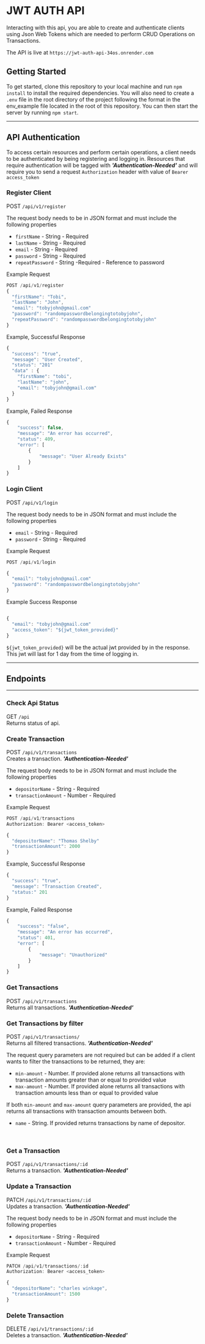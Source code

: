# JWT AUTH API

Interacting with this api, you are able to create and authenticate clients using Json Web Tokens which are needed to perform CRUD Operations on Transactions.

The API is live at `https://jwt-auth-api-34os.onrender.com`

<!-- The API is live at ${{will_insert_api_url}} -->
## Getting Started
To get started, clone this repository to your local machine and run `npm install` to install the required dependencies. You will also need to create a `.env` file in the root directory of the project following the format in the env_example file located in the root of this repository. You can then start the server by running `npm start`.

---
## API Authentication

To access certain resources and perform certain operations, a client needs to be authenticated by being registering and logging in. Resources that require authentication will be tagged with **_'Authentication-Needed'_** and will require you to send a request `Authorization` header with value of `Bearer access_token`


### Register Client

POST `/api/v1/register`

The request body needs to be in JSON format and must include the following properties

- `firstName` - String - Required
- `lastName` - String - Required
- `email` - String - Required
- `password` - String - Required
-  `repeatPassword` - String -Required  - Reference to password

Example Request
```js
POST /api/v1/register
{
  "firstName": "Tobi",
  "lastName": "John",
  "email": "tobyjohn@gmail.com"
  "password": "randompasswordbelongingtotobyjohn",
  "repeatPassword": "randompasswordbelongingtotobyjohn"
}
```
Example, Successful Response

```js
{
  "success": "true",
  "message": "User Created",
  "status": "201"
  "data" : {
    "firstName": "tobi",
    "lastName": "john",
    "email": "tobyjohn@gmail.com"
  }
}
```
Example, Failed Response
```js
{
    "success": false,
    "message": "An error has occurred",
    "status": 409,
    "error": [
        {
            "message": "User Already Exists"
        }
    ]
}
```


### Login Client

POST `/api/v1/login`

The request body needs to be in JSON format and must include the following properties

- `email` - String - Required
- `password` - String - Required

Example Request
```js
POST /api/v1/login

{
  "email": "tobyjohn@gmail.com"
  "password": "randompasswordbelongingtotobyjohn"
}
```


Example Success Response
```js

{
  "email": "tobyjohn@gmail.com"
  "access_token": "${jwt_token_provided}"
}
```
`${jwt_token_provided}` will be the actual jwt provided by in the response. This jwt will last for 1 day from the time of logging in.

---

## Endpoints
---

### Check Api Status
GET `/api` <br> 
Returns status of api.



### Create Transaction
POST `/api/v1/transactions` <br>
Creates a transaction. **_'Authentication-Needed'_** 

The request body needs to be in JSON format and must include the following properties

- `depositorName` - String - Required
- `transactionAmount` - Number - Required

Example Request

```js
POST /api/v1/transactions
Authorization: Bearer <access_token>

{
  "depositorName": "Thomas Shelby"
  "transactionAmount": 2000
}
```

Example, Successful Response 
```js
{ 
  "success": "true",
  "message": "Transaction Created",
  "status:" 201
}
```

Example, Failed Response
```js
{
    "success": "false",
    "message": "An error has occurred",
    "status": 401,
    "error": [
        {
            "message": "Unauthorized"
        }
    ]
}
```

### Get Transactions
POST `/api/v1/transactions` <br>
Returns all transactions. **_'Authentication-Needed'_** 

### Get Transactions by filter
POST `/api/v1/transactions/` <br>
Returns all filtered transactions. **_'Authentication-Needed'_** 

The request query parameters are not required but can be added if a client wants to filter the transactions to be returned, they are: 

- `min-amount` - Number. If provided alone returns all transactions with transaction amounts greater than or equal to provided value
- `max-amount` - Number. If provided alone returns all transactions with transaction amounts less than or equal to provided value

If both `min-amount` and `max-amount` query parameters are provided, the api returns all transactions with transaction amounts between both.

- `name` - String. If provided returns transactions by name of depositor. 
<br>

### Get a Transaction
POST `/api/v1/transactions/:id` <br>
Returns a transaction. **_'Authentication-Needed'_** 

### Update a Transaction
PATCH `/api/v1/transactions/:id` <br>
Updates a transaction. **_'Authentication-Needed'_** 

The request body needs to be in JSON format and must include the following properties

- `depositorName` - String - Required
- `transactionAmount` - Number - Required

Example Request 
```js
PATCH /api/v1/transactions/:id
Authorization: Bearer <access_token>

{ 
  "depositorName": "charles winkage",
  "transactionAmount": 1500
}
```


### Delete Transaction
DELETE `/api/v1/transactions/:id` <br>
Deletes a transaction. **_'Authentication-Needed'_**
